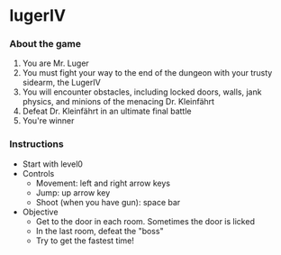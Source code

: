 # lugerIV

### About the game
1. You are Mr. Luger
2. You must fight your way to the end of the dungeon with your trusty sidearm, the LugerIV
3. You will encounter obstacles, including locked doors, walls, jank physics, and minions of the menacing Dr. Kleinfährt
4. Defeat Dr. Kleinfährt in an ultimate final battle
5. You're winner


### Instructions
- Start with level0
- Controls
  - Movement: left and right arrow keys
  - Jump: up arrow key
  - Shoot (when you have gun): space bar
- Objective 
  - Get to the door in each room. Sometimes the door is licked
  - In the last room, defeat the "boss"
  - Try to get the fastest time!

